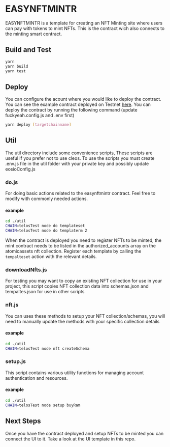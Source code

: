 # EASYNFTMINTR
EASYNFTMINTR is a template for creating an NFT Minting site where users can pay with tokens to mint NFTs. This is the contract wich also connects to the minting smart contract.

## Build and Test
```bash
yarn
yarn build
yarn test
```

## Deploy
You can configure the acount where you would like to deploy the contract. You can see the example contract deployed on Testnet [here](https://explorer-test.telos.net/account/easynftmintr). You can deploy the contract by running the following command (update fuckyeah.config.js and .env first)
```bash
yarn deploy [targetchainname]
```

## Util
The util directory include some convenience scripts, These scripts are useful if you prefer not to use cleos. To use the scripts you must create .env.js file in the util folder with your private key and possibly update eosioConfig.js

### do.js
For doing basic actions related to the easynftmintr contract. Feel free to modify with commonly needed actions.
#### example
```bash
cd ./util
CHAIN=telosTest node do templateset
CHAIN=telosTest node do templaterm 2
```
When the contract is deployed you need to register NFTs to be minted, the mint contract needs to be listed in the authorized_accounts array on the atomicassets nft collection. Register each template by calling the `tempalteset` action with the relevant details.

### downloadNfts.js
For testing you may want to copy an existing NFT collection for use in your project, this script copies NFT collection data into schemas.json and tempaltes.json for use in other scripts

### nft.js
You can uses these methods to setup your NFT collection/schemas, you will need to manually update the methods with your specific collection details
#### example
```bash
cd ./util
CHAIN=telosTest node nft createSchema
```

### setup.js
This script contains various utility functions for managing account authentication and resources.
#### example
```bash
cd ./util
CHAIN=telosTest node setup buyRam
```

## Next Steps
Once you have the contract deployed and setup NFTs to be minted you can connect the UI to it. Take a look at the UI template in this repo.

